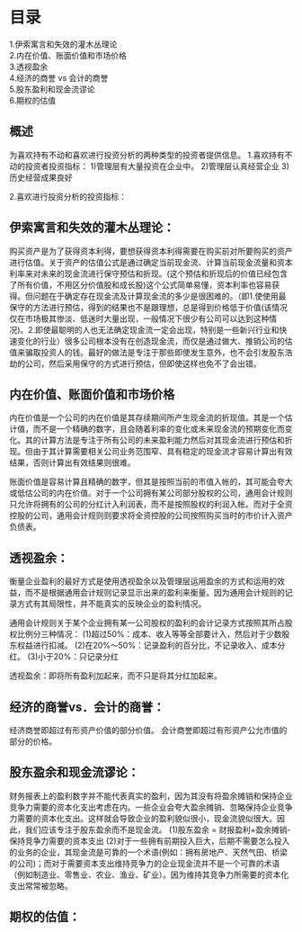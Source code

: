 # 目录
1.伊索寓言和失效的灌木丛理论    
2.内在价值、账面价值和市场价格    
3.透视盈余   
4.经济的商誉 vs 会计的商誉   
5.股东盈利和现金流谬论   
6.期权的估值    
## 概述
为喜欢持有不动和喜欢进行投资分析的两种类型的投资者提供信息。
1.喜欢持有不动的投资者投资指标：
1)管理层有大量投资在企业中。
2)管理层认真经营企业
3)历史经营成果良好

2.喜欢进行投资分析的投资指标：

## 伊索寓言和失效的灌木丛理论：
购买资产是为了获得资本利得，要想获得资本利得需要在购买前对所要购买的资产进行估值。关于资产的估值公式是通过确定当前现金流、计算当前现金流量和资本利率来对未来的现金流进行保守预估和折现。(这个预估和折现后的价值已经包含了所有价值，不用区分价值股和成长股)这个公式简单易懂，资本利率也容易获得。但问题在于确定存在现金流及计算现金流的多少是很困难的。（即1.使使用最保守的方法进行预估，得到的结果也不是跟理想，总是得到价格低于价值(该情况仅在市场极其惨淡、低迷时大量出现，一般情况下很少有公司可以达到这种情况)。2.即使最聪明的人也无法确定现金流一定会出现，特别是一些新兴行业和快速变化的行业）很多公司根本没有在创造现金流，而仅是通过做大、推销公司的估值来骗取投资人的钱。最好的做法是专注于那些即使发生意外，也不会引发股东浩劫的公司，然后采用保守的方式进行预估，但即使这样也免不了会出错。

## 内在价值、账面价值和市场价格
内在价值是一个公司的内在价值是其存续期间所产生现金流的折现值。其是一个估计值，而不是一个精确的数字，且会随着利率的变化或未来现金流的预期变化而变化。其的计算方法是专注于所有公司的未来盈利能力然后对其现金流进行预估和折现。但由于其计算需要相关公司业务范围窄、具有稳定的现金流才容易计算出有效结果，否则计算出有效结果则很难。

账面价值是容易计算且精确的数字，但其是按照当前的市值入帐的，其可能会夸大或低估公司的内在价值。对于一个公司拥有某公司部分股权的公司，通用会计规则只允许将拥有的公司的分红计入利润表，而不是按照股权的利润入帐。而对于全资控股的公司，通用会计规则则要求将全资控股的公司按照购买当时的市价计入资产负债表。

## 透视盈余：
衡量企业盈利的最好方式是使用透视盈余以及管理层运用盈余的方式和运用的效益，而不是根据通用会计规则记录显示出来的盈利来衡量。因为通用会计规则的记录方式有其局限性，并不能真实的反映企业的盈利情况。

通用会计规则关于某个企业拥有某一公司股权的盈利的会计记录方式按照其所占股权比例分三种情况：
(1)超过50%：成本、收入等等全部要计入，然后对于少数股东权益进行扣减。
(2)在20%～50%：记录盈利的百分比，不记录收入、成本分红。
(3)小于20%：只记录分红

透视盈余：即将所有盈利加起来，而不只是将其分红加起来。

## 经济的商誉vs．会计的商誉：
经济商誉即超过有形资产价值的部分价值。
会计商誉即超过有形资产公允市值的部分的价格。

## 股东盈余和现金流谬论：
财务报表上的盈利数字并不能代表真实的盈利，因为其没有将盈余摊销和保持企业竞争力需要的资本化支出考虑在内。一些企业会夸大盈余摊销、忽略保持企业竞争力需要的资本化支出。这样就会导致企业的盈利貌似很小，现金流貌似很大。因此，我们应该专注于股东盈余而不是现金流。
(1)股东盈余 = 财报盈利+盈余摊销-保持竞争力需要的资本支出
(2)对于一些拥有前期投入巨大，后期不需要怎么投入的业务的企业，其现金流是可靠的一个术语(例如：拥有房地产、天然气田、桥梁的公司)；而对于需要资本支出维持竞争力的企业现金流并不是一个可靠的术语（例如制造业、零售业、农业、渔业、矿业）。因为维持其竞争力所需要的资本化支出常常被忽略。

## 期权的估值：

